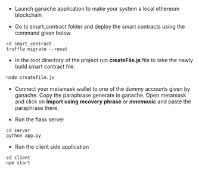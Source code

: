 * Launch ganache application to make your system a local ethereum blockchain

* Go to smart_contract folder and deploy the smart contracts using the command given below
```pwsh
cd smart_contract
truffle migrate --reset
```

* In the root directory of the project run __createFile.js__ file to take the newly build smart contract file.
```cmd
node createFile.js
```

* Connect your metamask wallet to one of the dummy accounts given by ganache. Copy the paraphrase generate in ganache. Open metamask and click on __Import using recovery phrase__ or *__mnemonic__* and paste the paraphrase there.

* Run the flask server
```pwsh
cd server
python app.py
```

* Run the client side application
```pwsh
cd client
npm start
```